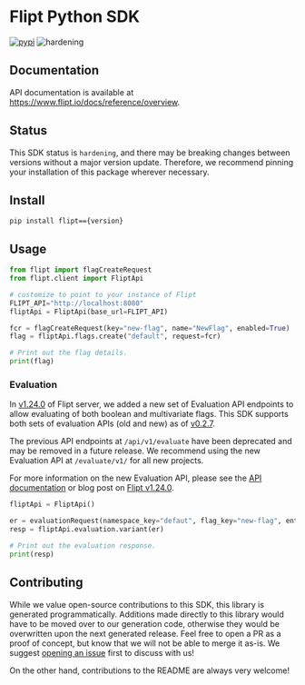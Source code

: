 # Flipt Python SDK

[![pypi](https://img.shields.io/pypi/v/flipt.svg)](https://pypi.org/project/flipt)
![hardening](https://img.shields.io/badge/status-hardening-orange)

## Documentation

API documentation is available at <https://www.flipt.io/docs/reference/overview>.

## Status

This SDK status is `hardening`, and there may be breaking changes between versions without a major version update. Therefore, we recommend pinning your installation of this package wherever necessary.

## Install

```console
pip install flipt=={version}
```

## Usage

```python
from flipt import flagCreateRequest
from flipt.client import FliptApi

# customize to point to your instance of Flipt
FLIPT_API="http://localhost:8080"
fliptApi = FliptApi(base_url=FLIPT_API)

fcr = flagCreateRequest(key="new-flag", name="NewFlag", enabled=True)
flag = fliptApi.flags.create("default", request=fcr)

# Print out the flag details.
print(flag)
```

### Evaluation

In [v1.24.0](https://github.com/flipt-io/flipt/releases/tag/v1.24.0) of Flipt server, we added a new set of Evaluation API endpoints to allow evaluating of both boolean and multivariate flags. This SDK supports both sets of evaluation APIs (old and new) as of [v0.2.7](https://github.com/flipt-io/flipt-python/releases/tag/0.2.7).

The previous API endpoints at `/api/v1/evaluate` have been deprecated and may be removed in a future release. We recommend using the new Evaluation API at `/evaluate/v1/` for all new projects.

For more information on the new Evaluation API, please see the [API documentation](https://www.flipt.io/docs/reference/overview#v1-24-0) or blog post on [Flipt v1.24.0](https://www.flipt.io/blog/boolean-flags-and-rollouts).

```python
fliptApi = FliptApi()

er = evaluationRequest(namespace_key="defaut", flag_key="new-flag", entity_id="user-123", context={"platform": "ios"})
resp = fliptApi.evaluation.variant(er)

# Print out the evaluation response.
print(resp)
```

## Contributing

While we value open-source contributions to this SDK, this library is generated programmatically. Additions made directly to this library would have to be moved over to our generation code, otherwise they would be overwritten upon the next generated release. Feel free to open a PR as a proof of concept, but know that we will not be able to merge it as-is. We suggest [opening an issue](https://github.com/flipt-io/flipt-python/issues) first to discuss with us!

On the other hand, contributions to the README are always very welcome!
